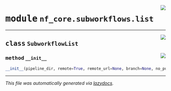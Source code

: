 <!-- markdownlint-disable -->

<a href="../../nf_core/subworkflows/list.py#L0"><img align="right" style="float:right;" src="https://img.shields.io/badge/-source-cccccc?style=flat-square"></a>

# <kbd>module</kbd> `nf_core.subworkflows.list`






---

<a href="../../nf_core/subworkflows/list.py#L8"><img align="right" style="float:right;" src="https://img.shields.io/badge/-source-cccccc?style=flat-square"></a>

## <kbd>class</kbd> `SubworkflowList`




<a href="../../nf_core/subworkflows/list.py#L9"><img align="right" style="float:right;" src="https://img.shields.io/badge/-source-cccccc?style=flat-square"></a>

### <kbd>method</kbd> `__init__`

```python
__init__(pipeline_dir, remote=True, remote_url=None, branch=None, no_pull=False)
```











---

_This file was automatically generated via [lazydocs](https://github.com/ml-tooling/lazydocs)._
